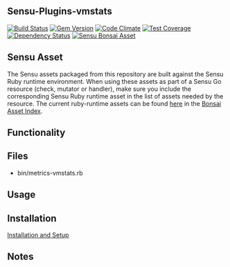## Sensu-Plugins-vmstats

[ ![Build Status](https://travis-ci.org/sensu-plugins/sensu-plugins-vmstats.svg?branch=master)](https://travis-ci.org/sensu-plugins/sensu-plugins-vmstats)
[![Gem Version](https://badge.fury.io/rb/sensu-plugins-vmstats.svg)](http://badge.fury.io/rb/sensu-plugins-vmstats)
[![Code Climate](https://codeclimate.com/github/sensu-plugins/sensu-plugins-vmstats/badges/gpa.svg)](https://codeclimate.com/github/sensu-plugins/sensu-plugins-vmstats)
[![Test Coverage](https://codeclimate.com/github/sensu-plugins/sensu-plugins-vmstats/badges/coverage.svg)](https://codeclimate.com/github/sensu-plugins/sensu-plugins-vmstats)
[![Dependency Status](https://gemnasium.com/sensu-plugins/sensu-plugins-vmstats.svg)](https://gemnasium.com/sensu-plugins/sensu-plugins-vmstats)
[![Sensu Bonsai Asset](https://img.shields.io/badge/Bonsai-Download%20Me-brightgreen.svg?colorB=89C967&logo=sensu)](https://bonsai.sensu.io/assets/sensu-plugins/sensu-plugins-vmstats)

## Sensu Asset
The Sensu assets packaged from this repository are built against the Sensu Ruby runtime environment. When using these assets as part of a Sensu Go resource (check, mutator or handler), make sure you include the corresponding Sensu Ruby runtime asset in the list of assets needed by the resource. The current ruby-runtime assets can be found [here](https://bonsai.sensu.io/assets/sensu/sensu-ruby-runtime) in the [Bonsai Asset Index](bonsai.sensu.io).

## Functionality

## Files
 * bin/metrics-vmstats.rb

## Usage

## Installation

[Installation and Setup](http://sensu-plugins.io/docs/installation_instructions.html)

## Notes
